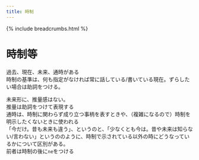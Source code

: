 ```yaml
---
title: 時制
---
```


{% include breadcrumbs.html %}
# 時制等  
過去、現在、未来、通時がある  
時制の基準は、何も指定がなければ常に話している/書いている現在。ずらしたい場合は助詞をつける。  
<!--TODO tag="NEW_FEATURE",title="相対時制的な表現": 今はすべて絶対時制だが、相対時制的な表現もできると、例えば`sus`節内での通時形などがその表現に移行できて、あいまいな（時制にかかわらなくない）通時形が減らせるのでは-->  
未来形に、推量感はない。  
推量は助詞をつけて表現する  
通時は、時制に関わらず成り立つ事柄を表すときや、（複雑になるので）時制を明示したくないときに使われる  
「今だけ。昔も未来も違う」、というのと、「少なくとも今は。昔や未来は知らない/言わない」というののように、時制で示されている以外の時にどうなっているかについて区別がある。  
前者は時制の後に`ne`をつける  
